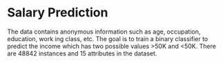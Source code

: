 # Salary Prediction

The data contains anonymous information such as age, occupation, education, work
ing class, etc. The goal is to train a binary classifier to predict the income which has
two possible values >50K and <50K. There are 48842 instances and 15 attributes
in the dataset.  
